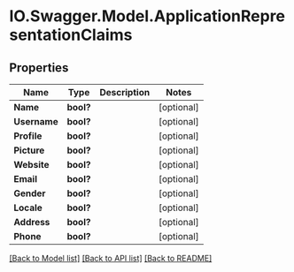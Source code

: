 # IO.Swagger.Model.ApplicationRepresentationClaims
## Properties

Name | Type | Description | Notes
------------ | ------------- | ------------- | -------------
**Name** | **bool?** |  | [optional] 
**Username** | **bool?** |  | [optional] 
**Profile** | **bool?** |  | [optional] 
**Picture** | **bool?** |  | [optional] 
**Website** | **bool?** |  | [optional] 
**Email** | **bool?** |  | [optional] 
**Gender** | **bool?** |  | [optional] 
**Locale** | **bool?** |  | [optional] 
**Address** | **bool?** |  | [optional] 
**Phone** | **bool?** |  | [optional] 

[[Back to Model list]](../README.md#documentation-for-models) [[Back to API list]](../README.md#documentation-for-api-endpoints) [[Back to README]](../README.md)

